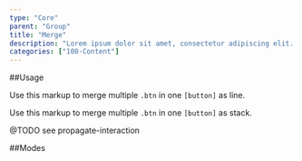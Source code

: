```yaml
---
type: "Core"
parent: "Group"
title: "Merge"
description: "Lorem ipsum dolor sit amet, consectetur adipiscing elit. Nunc tempus laoreet leo sit amet iaculis."
categories: ["100-Content"]
---
```


##Usage

Use this markup to merge multiple `.btn` in one `[button]` as line.

<script type="text/plain" class="language-markup">
  <button type="button" class="group">
  
    <div class="group_inner">
      <div class="btn">
        <!-- content -->
      </div>
    </div>

    <div class="group_inner">
      <div class="btn">
        <!-- content -->
      </div>
    </div>
    
  </button>
</script>

Use this markup to merge multiple `.btn` in one `[button]` as stack.

<script type="text/plain" class="language-markup">
  <button type="button" class="group">
  
    <div class="group_inner">
      <div class="btn">
        <!-- content -->
      </div>
      
      <div class="btn">
        <!-- content -->
      </div>
      
    </div>
  </button>
</script>

<div class="alert">
  <div class="alert_content">
    @TODO see propagate-interaction
  </div>
</div>

##Modes

<demo>
  <demovanilla src="inline/core/group/merge-line">
  </demovanilla>
  <demovanilla src="inline/core/group/merge-stack">
  </demovanilla>
</demo>

